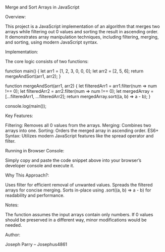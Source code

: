 Merge and Sort Arrays in JavaScript

Overview:

This project is a JavaScript implementation of an algorithm that merges two arrays while filtering out 0 values and sorting the result in ascending order.
It demonstrates array manipulation techniques, including filtering, merging, and sorting, using modern JavaScript syntax.

Implementation:

The core logic consists of two functions:

function main() {
    let arr1 = [1, 2, 3, 0, 0, 0];
    let arr2 = [2, 5, 6];
    return mergeAndSort(arr1, arr2);
}

function mergeAndSort(arr1, arr2) {
    let filteredArr1 = arr1.filter(num => num !== 0);
    let filteredArr2 = arr2.filter(num => num !== 0);
    let mergedArray = [...filteredArr1, ...filteredArr2];
    return mergedArray.sort((a, b) => a - b);
}

console.log(main());

Key Features:

Filtering: Removes all 0 values from the arrays.
Merging: Combines two arrays into one.
Sorting: Orders the merged array in ascending order.
ES6+ Syntax: Utilizes modern JavaScript features like the spread operator and filter.

Running in Browser Console:

Simply copy and paste the code snippet above into your browser’s developer console and execute it.

Why This Approach?:

Uses filter for efficient removal of unwanted values.
Spreads the filtered arrays for concise merging.
Sorts in-place using .sort((a, b) => a - b) for readability and performance.

Notes:

The function assumes the input arrays contain only numbers.
If 0 values should be preserved in a different way, minor modifications would be needed.

Author:

Joseph Parry – Josephus4861
